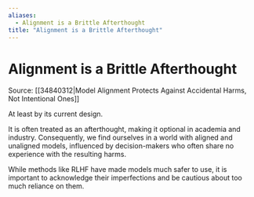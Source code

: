 ```yaml
---
aliases:
  - Alignment is a Brittle Afterthought
title: "Alignment is a Brittle Afterthought"
---
```


# Alignment is a Brittle Afterthought

Source: [[34840312|Model Alignment Protects Against Accidental Harms, Not Intentional Ones]]

At least by its current design.

It is often treated as an afterthought, making it optional in academia and industry. Consequently, we find ourselves in a world with aligned and unaligned models, influenced by decision-makers who often share no experience with the resulting harms.

While methods like RLHF have made models much safer to use, it is important to acknowledge their imperfections and be cautious about too much reliance on them.